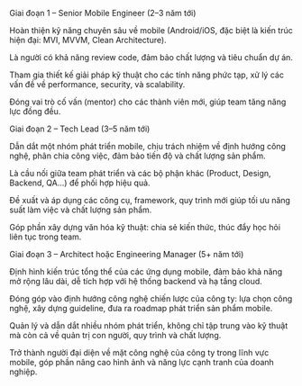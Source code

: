 Giai đoạn 1 – Senior Mobile Engineer (2–3 năm tới)

Hoàn thiện kỹ năng chuyên sâu về mobile (Android/iOS, đặc biệt là kiến trúc hiện đại: MVI, MVVM, Clean Architecture).

Là người có khả năng review code, đảm bảo chất lượng và tiêu chuẩn dự án.

Tham gia thiết kế giải pháp kỹ thuật cho các tính năng phức tạp, xử lý các vấn đề về performance, security, và scalability.

Đóng vai trò cố vấn (mentor) cho các thành viên mới, giúp team tăng năng lực đồng đều.

Giai đoạn 2 – Tech Lead (3–5 năm tới)

Dẫn dắt một nhóm phát triển mobile, chịu trách nhiệm về định hướng công nghệ, phân chia công việc, đảm bảo tiến độ và chất lượng sản phẩm.

Là cầu nối giữa team phát triển và các bộ phận khác (Product, Design, Backend, QA…) để phối hợp hiệu quả.

Đề xuất và áp dụng các công cụ, framework, quy trình mới giúp tối ưu năng suất làm việc và chất lượng sản phẩm.

Góp phần xây dựng văn hóa kỹ thuật: chia sẻ kiến thức, thúc đẩy học hỏi liên tục trong team.

Giai đoạn 3 – Architect hoặc Engineering Manager (5+ năm tới)

Định hình kiến trúc tổng thể của các ứng dụng mobile, đảm bảo khả năng mở rộng lâu dài, dễ tích hợp với hệ thống backend và hạ tầng cloud.

Đóng góp vào định hướng công nghệ chiến lược của công ty: lựa chọn công nghệ, xây dựng guideline, đưa ra roadmap phát triển sản phẩm mobile.

Quản lý và dẫn dắt nhiều nhóm phát triển, không chỉ tập trung vào kỹ thuật mà còn cả về quản trị con người, quy trình và chất lượng.

Trở thành người đại diện về mặt công nghệ của công ty trong lĩnh vực mobile, góp phần nâng cao hình ảnh và năng lực cạnh tranh của doanh nghiệp.
